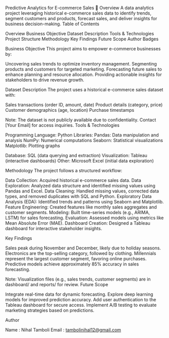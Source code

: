 Predictive Analytics for E-commerce Sales 🚀
Overview
A data analytics project leveraging historical e-commerce sales data to identify trends, segment customers and products, forecast sales, and deliver insights for business decision-making.
Table of Contents

Overview
Business Objective
Dataset Description
Tools & Technologies
Project Structure
Methodology
Key Findings
Future Scope
Author
Badges

Business Objective
This project aims to empower e-commerce businesses by:

Uncovering sales trends to optimize inventory management.
Segmenting products and customers for targeted marketing.
Forecasting future sales to enhance planning and resource allocation.
Providing actionable insights for stakeholders to drive revenue growth.

Dataset Description
The project uses a historical e-commerce sales dataset with:

Sales transactions (order ID, amount, date)
Product details (category, price)
Customer demographics (age, location)
Purchase timestamps

Note: The dataset is not publicly available due to confidentiality. Contact [Your Email] for access inquiries.
Tools & Technologies

Programming Language: Python
Libraries:
Pandas: Data manipulation and analysis
NumPy: Numerical computations
Seaborn: Statistical visualizations
Matplotlib: Plotting graphs


Database: SQL (data querying and extraction)
Visualization: Tableau (interactive dashboards)
Other: Microsoft Excel (initial data exploration)

Methodology
The project follows a structured workflow:

Data Collection: Acquired historical e-commerce sales data.
Data Exploration: Analyzed data structure and identified missing values using Pandas and Excel.
Data Cleaning: Handled missing values, corrected data types, and removed duplicates with SQL and Python.
Exploratory Data Analysis (EDA): Identified trends and patterns using Seaborn and Matplotlib.
Feature Engineering: Created features like monthly sales aggregates and customer segments.
Modeling: Built time-series models (e.g., ARIMA, LSTM) for sales forecasting.
Evaluation: Assessed models using metrics like Mean Absolute Error (MAE).
Dashboard Creation: Designed a Tableau dashboard for interactive stakeholder insights.

Key Findings

Sales peak during November and December, likely due to holiday seasons.
Electronics are the top-selling category, followed by clothing.
Millennials represent the largest customer segment, favoring online purchases.
Predictive models achieve approximately 85% accuracy in sales forecasting.

Note: Visualization files (e.g., sales trends, customer segments) are in dashboard/ and reports/ for review.
Future Scope

Integrate real-time data for dynamic forecasting.
Explore deep learning models for improved prediction accuracy.
Add user authentication to the Tableau dashboard for secure access.
Implement A/B testing to evaluate marketing strategies based on predictions.

Author

Name : Nihal Tamboli
Email : tambolinihal12@gmail.com